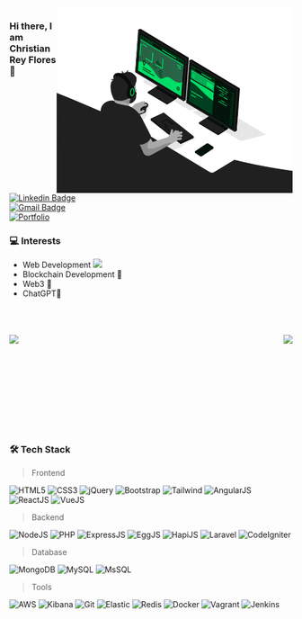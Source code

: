 <img align="right" src="https://raw.githubusercontent.com/channox32/channox32/master/developer.gif" alt="Coder GIF" width="420" height="330">



### Hi there, I am Christian Rey Flores 👋

[![Linkedin Badge](https://img.shields.io/badge/-christianreyflores-blue?style=flat-square&logo=Linkedin&logoColor=white&link=https://www.linkedin.com/in/christian-rey-flores/)](https://www.linkedin.com/in/christian-rey-flores/)\
[![Gmail Badge](https://img.shields.io/badge/-flores.christianrey@gmail.com-c14438?style=flat-square&logo=Gmail&logoColor=white&link=mailto:flores.christianrey@gmail.com)](mailto:flores.christianrey@gmail.com)\
[![Portfolio](https://img.shields.io/badge/-ChristianReyFloresPortfolio-fff?style=flat&logo=github&logoColor=000&link=https://channox32.github.io/)](https://channox32.github.io/)

### 💻  Interests

- Web Development <img src="https://media.giphy.com/media/WUlplcMpOCEmTGBtBW/giphy.gif" width="30"> 
- Blockchain Development 🐶
- Web3 🚀
- ChatGPT🤖 


\
\
\
    <a href="javascript:void(0)">
      <img align="right" width="auto" height="auto" src="https://github-readme-stats.vercel.app/api?username=channox32&show_icons=true&theme=synthwave&border_color=61dafb&hide_border=true&count_private=true&include_all_commits=true" />
    </a>
    <a href="javascript:void(0)">
        <img align="left" width="auto" height="auto" src="https://github-readme-stats.vercel.app/api/top-langs/?username=channox32&theme=synthwave&layout=compact&hide_border=true" />
    </a>
<br/><br/><br/><br/><br/><br/><br/><br/><br/><br/>
### 🛠 Tech Stack
> Frontend

![HTML5](https://img.shields.io/badge/-HTML5-fff?style=flat&logo=HTML5)
![CSS3](https://img.shields.io/badge/-CSS3-fff?style=flat&logo=CSS3&logoColor=blue)
![jQuery](https://img.shields.io/badge/-jQuery-fff?style=flat&logo=jquery&logoColor=blue)
![Bootstrap](https://img.shields.io/badge/-Bootstrap-fff?style=flat&logo=bootstrap)
![Tailwind](https://img.shields.io/badge/-Tailwind-fff?style=flat&logo=tailwindcss)
![AngularJS](https://img.shields.io/badge/-AngularJS-fff?style=flat&logo=angularjs&logoColor=red)
![ReactJS](https://img.shields.io/badge/-ReactJS-fff?style=flat&logo=react&logoColor=blue)
![VueJS](https://img.shields.io/badge/-VueJS-fff?style=flat&logo=vuedotjs)

> Backend

![NodeJS](https://img.shields.io/badge/-NodeJS-fff?style=flat&logo=nodedotjs)
![PHP](https://img.shields.io/badge/-PHP-fff?style=flat&logo=php)
![ExpressJS](https://img.shields.io/badge/-ExpressJS-fff?style=flat&logo=express&logoColor=red&link=)
![EggJS](https://img.shields.io/badge/-EggJS-fff?style=flat&logo=egg&logoColor=FCC624&link=https://www.eggjs.org/)
![HapiJS](https://img.shields.io/badge/-Hapi.Dev-fff?style=flat&logo=hapi&link=https://hapi.dev/)
![Laravel](https://img.shields.io/badge/-Laravel-fff?style=flat&logo=laravel)
![CodeIgniter](https://img.shields.io/badge/-CodeIgniter-fff?style=flat&logo=CodeIgniter)



> Database

![MongoDB](https://img.shields.io/badge/-MongoDB-fff?style=flat&logo=mongodb)
![MySQL](https://img.shields.io/badge/-MySQL-fff?style=flat&logo=mysql&logoColor=blue)
![MsSQL](https://img.shields.io/badge/-MsSQL-fff?style=flat&logo=microsoftsqlserver&logoColor=F05032)

> Tools

![AWS](https://img.shields.io/badge/AWS-fff?style=flat-square&logo=amazon-aws&logoColor=F05032)
![Kibana](https://img.shields.io/badge/-Kibana-fff?style=flat&logo=Kibana&logoColor=F05032)
![Git](https://img.shields.io/badge/-Git-fff?style=flat&logo=git&logoColor=F05032)
![Elastic](https://img.shields.io/badge/-Elastic-fff?style=flat&logo=elastic&logoColor=F05032)
![Redis](https://img.shields.io/badge/-Redis-fff?style=flat&logo=redis&logoColor=F05032)
![Docker](https://img.shields.io/badge/-Docker-fff?style=flat&logo=docker&logoColor=blue)
![Vagrant](https://img.shields.io/badge/-Vagrant-fff?style=flat&logo=vagrant&logoColor=blue)
![Jenkins](https://img.shields.io/badge/-Jenkins-fff?style=flat&logo=jenkins&logoColor=F05032)
